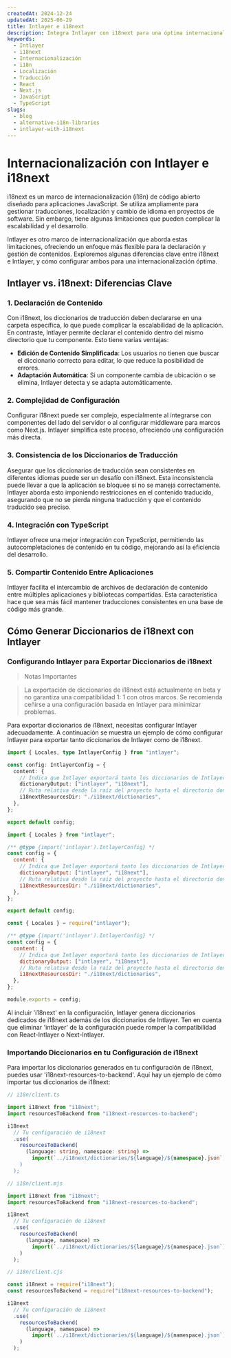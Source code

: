 ```yaml
---
createdAt: 2024-12-24
updatedAt: 2025-06-29
title: Intlayer e i18next
description: Integra Intlayer con i18next para una óptima internacionalización. Compara los dos frameworks y aprende cómo configurarlos juntos.
keywords:
  - Intlayer
  - i18next
  - Internacionalización
  - i18n
  - Localización
  - Traducción
  - React
  - Next.js
  - JavaScript
  - TypeScript
slugs:
  - blog
  - alternative-i18n-libraries
  - intlayer-with-i18next
---
```


# Internacionalización con Intlayer e i18next

i18next es un marco de internacionalización (i18n) de código abierto diseñado para aplicaciones JavaScript. Se utiliza ampliamente para gestionar traducciones, localización y cambio de idioma en proyectos de software. Sin embargo, tiene algunas limitaciones que pueden complicar la escalabilidad y el desarrollo.

Intlayer es otro marco de internacionalización que aborda estas limitaciones, ofreciendo un enfoque más flexible para la declaración y gestión de contenidos. Exploremos algunas diferencias clave entre i18next e Intlayer, y cómo configurar ambos para una internacionalización óptima.

## Intlayer vs. i18next: Diferencias Clave

### 1. Declaración de Contenido

Con i18next, los diccionarios de traducción deben declararse en una carpeta específica, lo que puede complicar la escalabilidad de la aplicación. En contraste, Intlayer permite declarar el contenido dentro del mismo directorio que tu componente. Esto tiene varias ventajas:

- **Edición de Contenido Simplificada**: Los usuarios no tienen que buscar el diccionario correcto para editar, lo que reduce la posibilidad de errores.
- **Adaptación Automática**: Si un componente cambia de ubicación o se elimina, Intlayer detecta y se adapta automáticamente.

### 2. Complejidad de Configuración

Configurar i18next puede ser complejo, especialmente al integrarse con componentes del lado del servidor o al configurar middleware para marcos como Next.js. Intlayer simplifica este proceso, ofreciendo una configuración más directa.

### 3. Consistencia de los Diccionarios de Traducción

Asegurar que los diccionarios de traducción sean consistentes en diferentes idiomas puede ser un desafío con i18next. Esta inconsistencia puede llevar a que la aplicación se bloquee si no se maneja correctamente. Intlayer aborda esto imponiendo restricciones en el contenido traducido, asegurando que no se pierda ninguna traducción y que el contenido traducido sea preciso.

### 4. Integración con TypeScript

Intlayer ofrece una mejor integración con TypeScript, permitiendo las autocompletaciones de contenido en tu código, mejorando así la eficiencia del desarrollo.

### 5. Compartir Contenido Entre Aplicaciones

Intlayer facilita el intercambio de archivos de declaración de contenido entre múltiples aplicaciones y bibliotecas compartidas. Esta característica hace que sea más fácil mantener traducciones consistentes en una base de código más grande.

## Cómo Generar Diccionarios de i18next con Intlayer

### Configurando Intlayer para Exportar Diccionarios de i18next

> Notas Importantes

> La exportación de diccionarios de i18next está actualmente en beta y no garantiza una compatibilidad 1: 1 con otros marcos. Se recomienda ceñirse a una configuración basada en Intlayer para minimizar problemas.

Para exportar diccionarios de i18next, necesitas configurar Intlayer adecuadamente. A continuación se muestra un ejemplo de cómo configurar Intlayer para exportar tanto diccionarios de Intlayer como de i18next.

```typescript fileName="intlayer.config.ts" codeFormat="typescript"
import { Locales, type IntlayerConfig } from "intlayer";

const config: IntlayerConfig = {
  content: {
    // Indica que Intlayer exportará tanto los diccionarios de Intlayer como de i18next
    dictionaryOutput: ["intlayer", "i18next"],
    // Ruta relativa desde la raíz del proyecto hasta el directorio donde se exportarán los diccionarios de i18n
    i18nextResourcesDir: "./i18next/dictionaries",
  },
};

export default config;
```

```javascript fileName="intlayer.config.mjs" codeFormat="esm"
import { Locales } from "intlayer";

/** @type {import('intlayer').IntlayerConfig} */
const config = {
  content: {
    // Indica que Intlayer exportará tanto los diccionarios de Intlayer como de i18next
    dictionaryOutput: ["intlayer", "i18next"],
    // Ruta relativa desde la raíz del proyecto hasta el directorio donde se exportarán los diccionarios de i18n
    i18nextResourcesDir: "./i18next/dictionaries",
  },
};

export default config;
```

```javascript fileName="intlayer.config.cjs" codeFormat="commonjs"
const { Locales } = require("intlayer");

/** @type {import('intlayer').IntlayerConfig} */
const config = {
  content: {
    // Indica que Intlayer exportará tanto los diccionarios de Intlayer como de i18next
    dictionaryOutput: ["intlayer", "i18next"],
    // Ruta relativa desde la raíz del proyecto hasta el directorio donde se exportarán los diccionarios de i18n
    i18nextResourcesDir: "./i18next/dictionaries",
  },
};

module.exports = config;
```

Al incluir 'i18next' en la configuración, Intlayer genera diccionarios dedicados de i18next además de los diccionarios de Intlayer. Ten en cuenta que eliminar 'intlayer' de la configuración puede romper la compatibilidad con React-Intlayer o Next-Intlayer.

### Importando Diccionarios en tu Configuración de i18next

Para importar los diccionarios generados en tu configuración de i18next, puedes usar 'i18next-resources-to-backend'. Aquí hay un ejemplo de cómo importar tus diccionarios de i18next:

```typescript fileName="i18n/client.ts" codeFormat="typescript"
// i18n/client.ts

import i18next from "i18next";
import resourcesToBackend from "i18next-resources-to-backend";

i18next
  // Tu configuración de i18next
  .use(
    resourcesToBackend(
      (language: string, namespace: string) =>
        import(`../i18next/dictionaries/${language}/${namespace}.json`)
    )
  );
```

```javascript fileName="i18n/client.mjs" codeFormat="esm"
// i18n/client.mjs

import i18next from "i18next";
import resourcesToBackend from "i18next-resources-to-backend";

i18next
  // Tu configuración de i18next
  .use(
    resourcesToBackend(
      (language, namespace) =>
        import(`../i18next/dictionaries/${language}/${namespace}.json`)
    )
  );
```

```javascript fileName="i18n/client.cjs" codeFormat="commonjs"
// i18n/client.cjs

const i18next = require("i18next");
const resourcesToBackend = require("i18next-resources-to-backend");

i18next
  // Tu configuración de i18next
  .use(
    resourcesToBackend(
      (language, namespace) =>
        import(`../i18next/dictionaries/${language}/${namespace}.json`)
    )
  );
```
